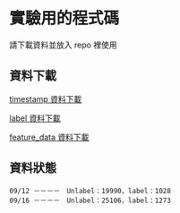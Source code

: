 # 實驗用的程式碼

請下載資料並放入 repo 裡使用

## 資料下載
[timestamp 資料下載](https://drive.google.com/drive/folders/1DuOUtbISZ0_X7G6SaYI9YPU1kRRwcfy8?usp=sharing)

[label 資料下載](https://drive.google.com/drive/folders/1e5pZRtJGnhsS8K7OC_yhiqZjbnD6Pao3?usp=sharing)

[feature_data 資料下載](https://drive.google.com/drive/folders/1NK3Xv-C3RcEJIaRtbnQ_L32wsIAoZkpL?usp=sharing)


## 資料狀態

    09/12 －－－－　Unlabel：19990，label：1028
    09/16 －－－－　Unlabel：25106，label：1273
